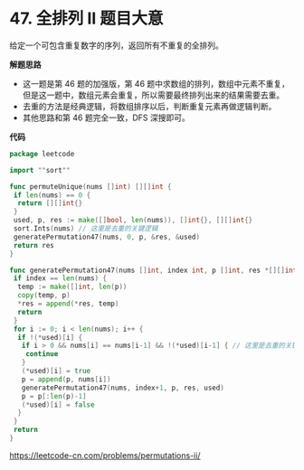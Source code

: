 # 47. 全排列 II **题目大意** 

给定一个可包含重复数字的序列，返回所有不重复的全排列。

**解题思路** 

- 这一题是第 46 题的加强版，第 46 题中求数组的排列，数组中元素不重复，但是这一题中，数组元素会重复，所以需要最终排列出来的结果需要去重。
- 去重的方法是经典逻辑，将数组排序以后，判断重复元素再做逻辑判断。
- 其他思路和第 46 题完全一致，DFS 深搜即可。

**代码** 

```go
package leetcode

import ""sort""

func permuteUnique(nums []int) [][]int {
 if len(nums) == 0 {
  return [][]int{}
 }
 used, p, res := make([]bool, len(nums)), []int{}, [][]int{}
 sort.Ints(nums) // 这里是去重的关键逻辑
 generatePermutation47(nums, 0, p, &res, &used)
 return res
}

func generatePermutation47(nums []int, index int, p []int, res *[][]int, used *[]bool) {
 if index == len(nums) {
  temp := make([]int, len(p))
  copy(temp, p)
  *res = append(*res, temp)
  return
 }
 for i := 0; i < len(nums); i++ {
  if !(*used)[i] {
   if i > 0 && nums[i] == nums[i-1] && !(*used)[i-1] { // 这里是去重的关键逻辑
    continue
   }
   (*used)[i] = true
   p = append(p, nums[i])
   generatePermutation47(nums, index+1, p, res, used)
   p = p[:len(p)-1]
   (*used)[i] = false
  }
 }
 return
}
```

https://leetcode-cn.com/problems/permutations-ii/